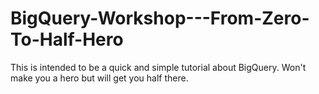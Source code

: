 # BigQuery-Workshop---From-Zero-To-Half-Hero
This is intended to be a quick and simple tutorial about BigQuery. Won't make you a hero but will get you half there.
